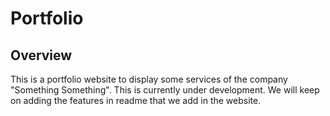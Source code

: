 # Portfolio

## Overview
This is a portfolio website to display some services of the company "Something Something". This is currently under development. We will keep on adding the features in readme that we add in the website.